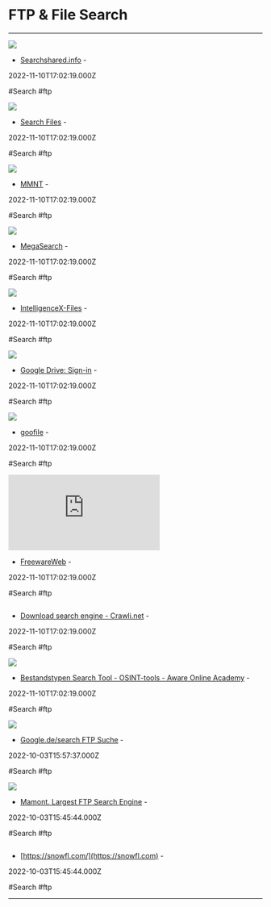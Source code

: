 # FTP & File Search

---

![](https://www.searchshared.info/wp-content/uploads/2018/04/logo.png)

- [Searchshared.info](https://www.searchshared.info) - 

2022-11-10T17:02:19.000Z

#Search #ftp

![](https://rdl.ink/render/https%3A%2F%2Fsearchfiles.de)

- [Search Files](https://searchfiles.de) - 

2022-11-10T17:02:19.000Z

#Search #ftp

![](https://rdl.ink/render/https%3A%2F%2Fwww.mmnt.ru)

- [MMNT](https://www.mmnt.ru) - 

2022-11-10T17:02:19.000Z

#Search #ftp

![](https://rdl.ink/render/http%3A%2F%2Fww7.megasearch.co)

- [MegaSearch](http://ww7.megasearch.co) - 

2022-11-10T17:02:19.000Z

#Search #ftp

![](https://rdl.ink/render/https%3A%2F%2Fintelx.io%2Ftools%3Ftab%3Dfile)

- [IntelligenceX-Files](https://intelx.io/tools?tab=file) - 

2022-11-10T17:02:19.000Z

#Search #ftp

![](https://rdl.ink/render/https%3A%2F%2Faccounts.google.com%2Fv3%2Fsignin%2Fidentifier%3Fcontinue%3Dhttps%253A%252F%252Fdrive.google.com%252Fdrive%252Fsearch%253Fq%253D%252525s%26dsh%3DS772622272%253A1668003275685873%26flowEntry%3DServiceLogin%26flowName%3DWebLiteSignIn%26followup%3Dhttps%253A%252F%252Fdrive.google.com%252Fdrive%252Fsearch%253Fq%253D%252525s%26ifkv%3DARgdvAsTL_53JulSLpXIoTNnr0Ex9QOwgYLuAaw0NJ4NfZhWjjkpFhctxRTFAwMW99BQkEPskisLEw%26osid%3D1%26passive%3D1209600%26service%3Dwise)

- [Google Drive: Sign-in](https://accounts.google.com/v3/signin/identifier?continue=https%3A%2F%2Fdrive.google.com%2Fdrive%2Fsearch%3Fq%3D%2525s&dsh=S772622272%3A1668003275685873&flowEntry=ServiceLogin&flowName=WebLiteSignIn&followup=https%3A%2F%2Fdrive.google.com%2Fdrive%2Fsearch%3Fq%3D%2525s&ifkv=ARgdvAsTL_53JulSLpXIoTNnr0Ex9QOwgYLuAaw0NJ4NfZhWjjkpFhctxRTFAwMW99BQkEPskisLEw&osid=1&passive=1209600&service=wise) - 

2022-11-10T17:02:19.000Z

#Search #ftp

![](https://www.kali.org/images/kali-logo.svg)

- [goofile](https://www.kali.org/tools/goofile) - 

2022-11-10T17:02:19.000Z

#Search #ftp

![](https://rdl.ink/render/https%3A%2F%2Fwww.freewareweb.com%2Fftpsearch.shtml)

- [FreewareWeb](https://www.freewareweb.com/ftpsearch.shtml) - 

2022-11-10T17:02:19.000Z

#Search #ftp

![]()

- [Download search engine - Crawli.net](https://crawli.net) - 

2022-11-10T17:02:19.000Z

#Search #ftp

![](https://www.aware-online.com/wp-content/uploads/Aware-Online-Cover.jpg)

- [Bestandstypen Search Tool - OSINT-tools - Aware Online Academy](https://www.aware-online.com/osint-tools/bestandstypen-search-tool) - 

2022-11-10T17:02:19.000Z

#Search #ftp

![](https://rdl.ink/render/https%3A%2F%2Fwww.google.de%2Fsearch%3Fei%3D1Tm9WM31BYOSU7K-lvgM%26gws_rd%3Dcr%26q%3Dinurl%253Aftp%2B-inurl%253A%2528http%257Chttps%2529%2BSUCHE%2BHIER)

- [Google.de/search FTP Suche](https://www.google.de/search?ei=1Tm9WM31BYOSU7K-lvgM&gws_rd=cr&q=inurl%3Aftp+-inurl%3A%28http%7Chttps%29+SUCHE+HIER) - 

2022-10-03T15:57:37.000Z

#Search #ftp

![](https://rdl.ink/render/https%3A%2F%2Fwww.mmnt.ru%2Fint)

- [Mamont. Largest FTP Search Engine](https://www.mmnt.ru/int) - 

2022-10-03T15:45:44.000Z

#Search #ftp

![]()

- [https://snowfl.com/](https://snowfl.com) - 

2022-10-03T15:45:44.000Z

#Search #ftp

---

